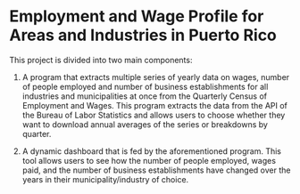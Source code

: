 # Employment and Wage Profile for Areas and Industries in Puerto Rico
This project is divided into two main components: 

1. A program that extracts multiple series of yearly data on wages, number of people employed and number of business establishments for all industries and municipalities at once from the Quarterly Census of Employment and Wages. This program extracts the data from the API of the Bureau of Labor Statistics and allows users to choose whether they want to download annual averages of the series or breakdowns by quarter. 

2. A dynamic dashboard that is fed by the aforementioned program. This tool allows users to see how the number of people employed, wages paid, and the number of business establishments have changed over the years in their municipality/industry of choice.
